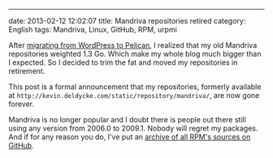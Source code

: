 ---
date: 2013-02-12 12:02:07
title: Mandriva repositories retired
category: English
tags: Mandriva, Linux, GitHub, RPM, urpmi

After [migrating from WordPress to Pelican](http://kevin.deldycke.com/2013/02/wordpress-to-pelican/), I realized that my old Mandriva repositories weighted 1.3 Go. Which make my whole blog much bigger than I expected. So I decided to trim the fat and moved my repositories in retirement.

This post is a formal announcement that my repositories, formerly available at `http://kevin.deldycke.com/static/repository/mandriva/`, are now gone forever.

Mandriva is no longer popular and I doubt there is people out there still using any version from 2006.0 to 2009.1. Nobody will regret my packages. And if for any reason you do, I've put an [archive of all RPM's sources on GitHub](https://github.com/kdeldycke/mandriva-specs).
